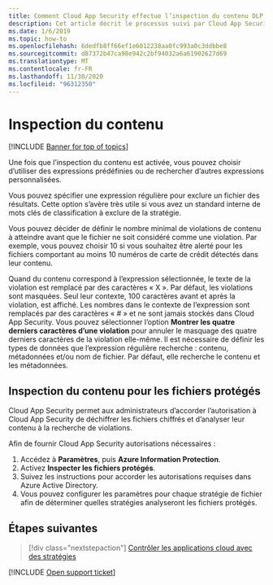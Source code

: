 ```yaml
---
title: Comment Cloud App Security effectue l’inspection du contenu DLP
description: Cet article décrit le processus suivi par Cloud App Security lors de l’exécution de l’inspection du contenu DLP sur les données de votre cloud.
ms.date: 1/6/2019
ms.topic: how-to
ms.openlocfilehash: 6dedfb8ff66ef1e6012238aa0fc993a0c3ddbbe8
ms.sourcegitcommit: d87372b47ca98e942c2bf94032a6a61902627d69
ms.translationtype: MT
ms.contentlocale: fr-FR
ms.lasthandoff: 11/30/2020
ms.locfileid: "96312350"
---
```

# <a name="content-inspection"></a>Inspection du contenu

[!INCLUDE [Banner for top of topics](includes/banner.md)]

Une fois que l’inspection du contenu est activée, vous pouvez choisir d’utiliser des expressions prédéfinies ou de rechercher d’autres expressions personnalisées.

Vous pouvez spécifier une expression régulière pour exclure un fichier des résultats. Cette option s’avère très utile si vous avez un standard interne de mots clés de classification à exclure de la stratégie.

Vous pouvez décider de définir le nombre minimal de violations de contenu à atteindre avant que le fichier ne soit considéré comme une violation. Par exemple, vous pouvez choisir 10 si vous souhaitez être alerté pour les fichiers comportant au moins 10 numéros de carte de crédit détectés dans leur contenu.

Quand du contenu correspond à l’expression sélectionnée, le texte de la violation est remplacé par des caractères « X ». Par défaut, les violations sont masquées. Seul leur contexte, 100 caractères avant et après la violation, est affiché. Les nombres dans le contexte de l’expression sont remplacés par des caractères « # » et ne sont jamais stockés dans Cloud App Security. Vous pouvez sélectionner l’option **Montrer les quatre derniers caractères d’une violation** pour annuler le masquage des quatre derniers caractères de la violation elle-même. Il est nécessaire de définir les types de données que l’expression régulière recherche : contenu, métadonnées et/ou nom de fichier. Par défaut, elle recherche le contenu et les métadonnées.

## <a name="content-inspection-for-protected-files"></a>Inspection du contenu pour les fichiers protégés

Cloud App Security permet aux administrateurs d’accorder l’autorisation à Cloud App Security de déchiffrer les fichiers chiffrés et d’analyser leur contenu à la recherche de violations.

Afin de fournir Cloud App Security autorisations nécessaires :

1. Accédez à **Paramètres**, puis **Azure Information Protection**.
2. Activez **Inspecter les fichiers protégés**.
3. Suivez les instructions pour accorder les autorisations requises dans Azure Active Directory.
4. Vous pouvez configurer les paramètres pour chaque stratégie de fichier afin de déterminer quelles stratégies analyseront les fichiers protégés.

## <a name="next-steps"></a>Étapes suivantes

> [!div class="nextstepaction"]
> [Contrôler les applications cloud avec des stratégies](control-cloud-apps-with-policies.md)

[!INCLUDE [Open support ticket](includes/support.md)]
